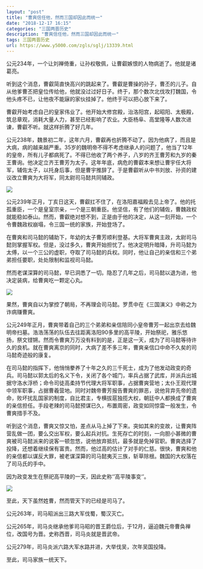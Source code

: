 ```yaml
---
layout: "post"
title: "曹爽信任他，然而三国却因此而统一"
date: "2018-12-17 16:15"
categories: "三国两晋历史"
description: "曹爽信任他，然而三国却因此而统一"
tags: 三国两晋历史
url: https://www.y5000.com/zgls/sglj/13339.html
---
```






公元234年，一个让刘禅倚重，让孙权敬佩，让曹叡嫉恨的人物病逝了。他就是诸葛亮。

听到这个消息，曹叡简直快高兴的跳起来了。曹叡是曹操的孙子，曹丕的儿子。自从他爹曹丕把皇位传给他，他就没过过好日子。终于，那个数次北伐攻打魏国，令他头疼不已，让他夜不能寐的家伙挂掉了。他终于可以把心放下来了。

曹叡开始考虑自己的皇家伟业了。他开始大修宫殿，治洛阳宫，起昭阳、太极殿，筑总章观，消耗大量人力，甚至已经影响了农业。大臣杨阜、高堂隆等人数次进谏，曹叡不听。就这样折腾了好几年。

公元238年，魏景初二年，这年六月，曹叡再也折腾不动了。因为他病了，而且是大病，病的越来越严重。35岁的魏明帝不得不考虑继承人的问题了，他当了12年的皇帝，所有儿子都病死了。不得已他收了两个养子，八岁的齐王曹芳和九岁的秦王曹询。他决定立齐王曹芳为太子。这年年底，病危的曹叡本来想让曹宇任大将军，辅佐太子，以托身后事，但是曹宇推辞了。于是曹叡听从中书刘放、孙资的建议改立曹爽为大将军，同太尉司马懿共同辅政。

![](https://img.y5000.com/uploads/allimg/170214/104P94P3-0.jpg)

公元239年正月，丁亥日这天，曹叡扛不住了，在洛阳嘉福殿去见上帝了。他的托孤重臣，一个是皇室宗亲，一个是三朝重臣。他坚信，有了他们的辅佐，曹魏政权就能稳如泰山。然而，曹叡绝对想不到，正是由于他的决定，从这一刻开始，一个令曹魏政权崩塌，令三国一统的家族，开始登场了。

在曹爽和司马懿的辅助下，年幼的太子曹芳顺利登基。大将军曹爽主政，太尉司马懿则掌握军权。但是，没过多久，曹爽开始担忧了。他决定明升暗降，升司马懿为太傅，以一个三公的虚职，夺取了司马懿的兵权。同时，他让自己的亲信和三个弟弟担任要职，处处限制和监视司马懿。

然而老谋深算的司马懿，早已洞悉了一切。隐忍了几年之后，司马懿以退为进，他决定装病，给曹爽吃一颗定心丸。

![](https://img.y5000.com/uploads/allimg/170214/8-1F214104539E2.jpg)

果然，曹爽自以为掌控了朝局，不再理会司马懿。罗贯中在《三国演义》中称之为诈病赚曹爽。

公元249年正月，曹爽带着自己的三个弟弟和亲信陪同小皇帝曹芳一起出京去给魏明帝扫墓。浩浩荡荡的队伍去往距离洛阳90多里的高平陵，开始祭祀，雅乐悠扬，祭文铿锵。然而令曹爽万万没有料到的是，正是这一天，成为了司马懿等待许久的良机。就在曹爽离京的同时，大病了差不多三年，曹爽亲信口中命不久矣的司马懿奇迹般的康复。

在司马懿的指挥下，他悄悄豢养了十年之久的三千死士，成为了他发动政变的奇兵。司马懿以郭太后的名义下令，关闭了各个城门，率兵占据了武库，并派兵出城据守洛水浮桥；命令司徒高柔持节代理大将军职事，占据曹爽营地；太仆王观代理中领军职事，占据曹羲营地。同时对魏帝曹芳报告曹爽的罪恶，说他背弃先帝的遗命，败坏扰乱国家的制度，自比君主，专横拔扈独揽大权，朝廷中人都换成了曹爽的亲信担任。手段老辣的司马懿预谋已久，布置周密，政变如同惊雷一般发生，令曹爽措手不及。

听到这个消息，曹爽又惊又怕，差点从马上掉了下来。突如其来的变故，让曹爽阵营乱做一团，要么交出军权，要么起兵对抗。生死存亡的时刻，一向胆小甚微的曹爽被司马懿派来的说客一顿忽悠，说他放弃抵抗，最多就是免掉官职。曹爽选择了投降，还想着继续保有富贵。然而，他过高的估计了对手的仁慈。很快，曹爽和他的亲信都以谋反大罪，被老谋深算的司马懿夷灭三族，斩草除根。魏国的大权落在了司马氏的手中。

因为政变发生在祭祀高平陵的一天，因此史称‘’高平陵事变‘’。

![](https://img.y5000.com/uploads/allimg/170214/8-1F21410454L14.jpg)

至此，天下虽然姓曹，然而管天下的已经是司马了。

公元263年，司马昭派出三路大军伐蜀，蜀汉灭亡。

公元265年，司马炎继承他爹司马昭的晋王爵位后，于12月，逼迫魏元帝曹奂禅位，改国号为晋。史称西晋，司马炎就是晋武帝。

公元279年，司马炎派六路大军水路并进，大举伐吴，次年吴国投降。

至此，司马家族一统天下。
